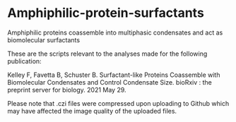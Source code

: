 # Amphiphilic-protein-surfactants
Amphiphilic proteins coassemble into multiphasic condensates and act as biomolecular surfactants

These are the scripts relevant to the analyses made for the following publication:

Kelley F, Favetta B, Schuster B. Surfactant-like Proteins Coassemble with Biomolecular
Condensates and Control Condensate Size. bioRxiv : the preprint server for biology. 2021 May 29.

Please note that .czi files were compressed upon uploading to Github which may have affected the image quality of the uploaded files.


